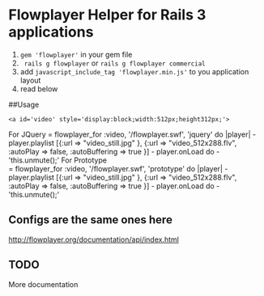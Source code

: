 # Flowplayer Helper for Rails 3 applications

1. `gem 'flowplayer'` in your gem file
2. ` rails g flowplayer` or `rails g flowplayer commercial`
3. add `javascript_include_tag 'flowplayer.min.js'` to you application layout
4. read below

##Usage

    <a id='video' style='display:block;width:512px;height312px;'>
    
  For JQuery
    = flowplayer_for :video, '/flowplayer.swf', 'jquery' do |player|
      - player.playlist [{:url => "video_still.jpg" }, {:url => "video_512x288.flv", :autoPlay => false, :autoBuffering => true }]
      - player.onLoad do
        - 'this.unmute();'
  For Prototype    
    = flowplayer_for :video, '/flowplayer.swf', 'prototype' do |player|
      - player.playlist [{:url => "video_still.jpg" }, {:url => "video_512x288.flv", :autoPlay => false, :autoBuffering => true }]
      - player.onLoad do
        - 'this.unmute();'
        
## Configs are the same ones here
  
  http://flowplayer.org/documentation/api/index.html

## TODO 
  More documentation